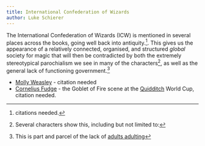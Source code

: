 ```yaml
---
title: International Confederation of Wizards
author: Luke Schierer
---
```


The International Confederation of Wizards (ICW) is mentioned in several places across the books, going well back into antiquity.[^241014-1]. This gives us the appearance of a relatively connected, organised, and structured *global* society for magic that will then be contradicted by both the extremely stereotypical parochialism we see in many of the characters[^241014-2], as well as the general lack of functioning government.[^241014-3]


[^241014-1]: citations needed.

[^241014-2]: Several characters show this, including but not limited to:
  * [Molly Weasley][Molly] - citation needed
  * [Cornelius Fudge][Fudge] - the Goblet of Fire scene at the [Quidditch] World Cup, citation needed.

[^241014-3]: This is part and parcel of the lack of [adults adulting](/harrypedia/people/adults/)

[Molly]: </harrypedia/people/prewett/molly/>

[Fudge]: </harrypedia/people/fudge/cornelius_oswald/>

[Quidditch]: </harrypedia/quidditch/>
